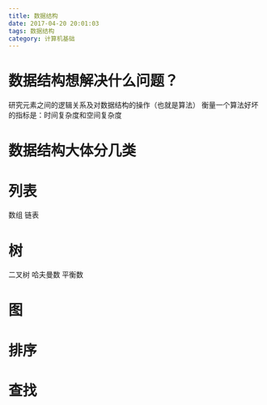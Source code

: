 ```yaml
---
title: 数据结构
date: 2017-04-20 20:01:03
tags: 数据结构
category: 计算机基础
---
```

# 数据结构想解决什么问题？
研究元素之间的逻辑关系及对数据结构的操作（也就是算法）
衡量一个算法好坏的指标是：时间复杂度和空间复杂度


# 数据结构大体分几类



# 列表
数组
链表



# 树
二叉树
哈夫曼数
平衡数



# 图


# 排序


# 查找
